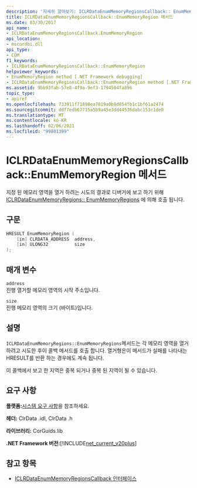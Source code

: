 ```yaml
---
description: '자세히 알아보기: ICLRDataEnumMemoryRegionsCallback:: EnumMemoryRegion 메서드'
title: ICLRDataEnumMemoryRegionsCallback::EnumMemoryRegion 메서드
ms.date: 03/30/2017
api_name:
- ICLRDataEnumMemoryRegionsCallback.EnumMemoryRegion
api_location:
- mscordbi.dll
api_type:
- COM
f1_keywords:
- ICLRDataEnumMemoryRegionsCallback::EnumMemoryRegion
helpviewer_keywords:
- EnumMemoryRegion method [.NET Framework debugging]
- ICLRDataEnumMemoryRegionsCallback::EnumMemoryRegion method [.NET Framework debugging]
ms.assetid: 9bb93fab-57e8-4f9a-9ef3-1794504fa896
topic_type:
- apiref
ms.openlocfilehash: 733911f71898ea7019a0b8d854fb1c1bf61a2474
ms.sourcegitcommit: ddf7edb67715a5b9a45e3dd44536dabc153c1de0
ms.translationtype: MT
ms.contentlocale: ko-KR
ms.lasthandoff: 02/06/2021
ms.locfileid: "99801399"
---
```

# <a name="iclrdataenummemoryregionscallbackenummemoryregion-method"></a>ICLRDataEnumMemoryRegionsCallback::EnumMemoryRegion 메서드

지정 된 메모리 영역을 열거 하려는 시도의 결과로 디버거에 보고 하기 위해 [ICLRDataEnumMemoryRegions:: EnumMemoryRegions](iclrdataenummemoryregions-enummemoryregions-method.md) 에 의해 호출 됩니다.  
  
## <a name="syntax"></a>구문  
  
```cpp  
HRESULT EnumMemoryRegion (  
    [in] CLRDATA_ADDRESS  address,  
    [in] ULONG32          size  
);  
```  
  
## <a name="parameters"></a>매개 변수  

 `address`  
 진행 열거할 메모리 영역의 시작 주소입니다.  
  
 `size`  
 진행 메모리 영역의 크기 (바이트)입니다.  
  
## <a name="remarks"></a>설명  

 `ICLRDataEnumMemoryRegions::EnumMemoryRegions`메서드는 각 메모리 영역을 열거 하려고 시도한 후이 콜백 메서드를 호출 합니다. 열거형은이 메서드가 실패를 나타내는 HRESULT를 반환 하는 경우에도 계속 됩니다.  
  
 이 콜백에서 보고 한 지역은 중복 되거나 중복 된 지역이 될 수 있습니다.  
  
## <a name="requirements"></a>요구 사항  

 **플랫폼:**[시스템 요구 사항](../../get-started/system-requirements.md)을 참조하세요.  
  
 **헤더:** ClrData .idl, ClrData .h  
  
 **라이브러리:** CorGuids.lib  
  
 **.NET Framework 버전:**[!INCLUDE[net_current_v20plus](../../../../includes/net-current-v20plus-md.md)]  
  
## <a name="see-also"></a>참고 항목

- [ICLRDataEnumMemoryRegionsCallback 인터페이스](iclrdataenummemoryregionscallback-interface.md)
